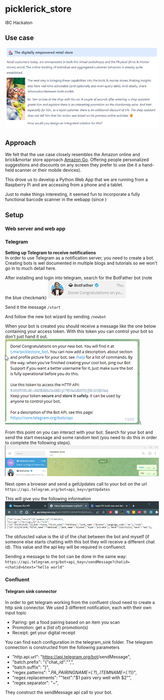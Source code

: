 # picklerick_store
I8C Hackaton 

## Use case

![img.png](images/img.png)

## Approach

We felt that the use case closely resembles the Amazon online and brick&mortar store approach [Amazon Go](https://www.amazon.com/b?ie=UTF8&node=16008589011).
Offering people personalized suggestions and discounts on any screen they prefer to use (be it a hand-held 
scanner or their mobile devices).

This drove us to develop a Python Web App that we are running from a Raspberry Pi and are accessing from a phone 
and a tablet.

Just to make things interesting, it seemed fun to incorporate a fully functional barcode scanner in the webapp (since ) 


## Setup 

### Web server and web app

### Telegram
<b>Setting up Telegram to receive notifications</b><br/>
In order to use Telegram as a notification server, you need to create a bot.
Creating bots is wel documented in multiple blogs and tutorials so we won't go in to much detail
here.

After installing and login into telegram, search for the BotFather bot (note the blue checkmark)
![img_1.png](images/img_1.png)

Send it the message 
`/start`

And follow the new bot wizard by sending
`/newbot`

When your bot is created you should receive a message like the one below containing your access token.
With this token you can control your bot so don't just hand it out.
![img_2.png](images/img_2.png)\

From this point on you can interact with your bot. Search for your bot and send the start message and some random text 
(you need to do this in order to complete the following steps). 
![img_4.png](images/img_4.png)

Next open a browser and send a getUpdates call to your bot on the url
`https://api.telegram.org/bot<api_key>/getUpdates`

This will give you the following information
![img_3.png](images/img_3.png)

The obfuscted value is the id of the chat between the bot and myself (if someone else starts chatting 
with this bot they will receive a different chat id). This value and the api key will be required in confluenct.

Sending a message to the bot can be done in the same way:
`https://api.telegram.org/bot<api_key>/sendMessage?chatid=<chatid>&text="hello world"`

### Confluent

#### Telegram sink connector
In order to get telegram working from the confluent cloud need to create a http sink connector.
We used 3 different notification, each with their own input topic
 - Pairing: get a food pairing based on an item you scan
 - Promotion: get a (list of) promotion(s) 
 - Receipt: get your digital receipt

You can find each configuration in the telegram_sink folder. The telegram connection is constructed from the following
parameters
 - "http.api.url": "https://api.telegram.org/bot<api key>/sendMessage",
 - "batch.prefix": "{\"chat_id\":\"<chat id>\",",
 - "batch.suffix": "}",
 - "regex.patterns": ".*PA_PAIRINGNAME=(.*?),.*ITEMNAME=(.*?)}",
 - "regex.replacements": "\"text\":\"$1 pairs very well with $2\"",
 - "regex.separator": "~",

They construct the sendMessage api call to your bot.